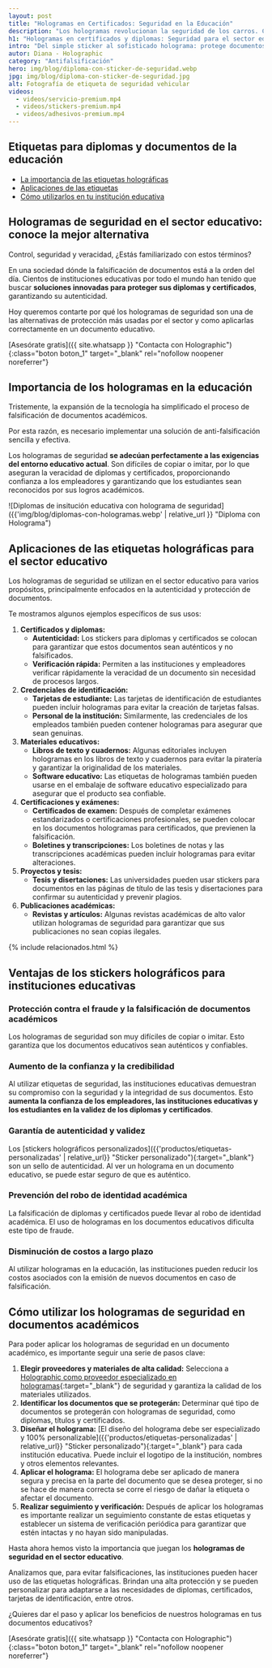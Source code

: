 ```yaml
---
layout: post
title: "Hologramas en Certificados: Seguridad en la Educación"
description: "Los hologramas revolucionan la seguridad de los carros. Conoce esta tecnología innovadora y cómo está cambiando la protección vehicular."
h1: "Hologramas en certificados y diplomas: Seguridad para el sector educativo"
intro: "Del simple sticker al sofisticado holograma: protege documentos importantes con estilo y eficacia."
autor: Diana - Holographic
category: "Antifalsificación"
hero: img/blog/diploma-con-sticker-de-seguridad.webp
jpg: img/blog/diploma-con-sticker-de-seguridad.jpg
alt: Fotografía de etiqueta de seguridad vehicular
videos:
  - videos/servicio-premium.mp4
  - videos/stickers-premium.mp4
  - videos/adhesivos-premium.mp4
---
```

## Etiquetas para diplomas y documentos de la educación

- [La importancia de las etiquetas holográficas](#importancia-de-los-hologramas-en-la-educación)
- [Aplicaciones de las etiquetas](#aplicaciones-de-las-etiquetas-holográficas-para-el-sector-educativo)
- [Cómo utilizarlos en tu institución educativa](#cómo-utilizar-los-hologramas-de-seguridad-en-documentos-académicos)

## Hologramas de seguridad en el sector educativo: conoce la mejor alternativa

Control, seguridad y veracidad, ¿Estás familiarizado con estos términos?

En una sociedad dónde la falsificación de documentos está a la orden del día. Cientos de instituciones educativas por todo el mundo han tenido que buscar **soluciones innovadas para proteger sus diplomas y certificados**, garantizando su autenticidad.

Hoy queremos contarte por qué los hologramas de seguridad son una de las alternativas de protección más usadas por el sector y como aplicarlas correctamente en un documento educativo.

[Asesórate gratis]({{ site.whatsapp }} "Contacta con Holographic"){:class="boton boton_1" target="_blank" rel="nofollow noopener noreferrer"}

## Importancia de los hologramas en la educación

Tristemente, la expansión de la tecnología ha simplificado el proceso de falsificación de documentos académicos.

Por esta razón, es necesario implementar una solución de anti-falsificación sencilla y efectiva.

Los hologramas de seguridad **se adecúan perfectamente a las exigencias del entorno educativo actual**. Son difíciles de copiar o imitar, por lo que aseguran la veracidad de diplomas y certificados, proporcionando confianza a los empleadores y garantizando que los estudiantes sean reconocidos por sus logros académicos.

![Diplomas de insitución educativa con holograma de seguridad]({{'img/blog/diplomas-con-hologramas.webp' | relative_url }} "Diploma con Holograma")

## Aplicaciones de las etiquetas holográficas para el sector educativo

Los hologramas de seguridad se utilizan en el sector educativo para varios propósitos, principalmente enfocados en la autenticidad y protección de documentos.

Te mostramos algunos ejemplos específicos de sus usos:

1. **Certificados y diplomas:**
    - **Autenticidad:** Los stickers para diplomas y certificados se colocan para garantizar que estos documentos sean auténticos y no falsificados.
    - **Verificación rápida:** Permiten a las instituciones y empleadores verificar rápidamente la veracidad de un documento sin necesidad de procesos largos.
2. **Credenciales de identificación:**
    - **Tarjetas de estudiante:** Las tarjetas de identificación de estudiantes pueden incluir hologramas para evitar la creación de tarjetas falsas.
    - **Personal de la institución:** Similarmente, las credenciales de los empleados también pueden contener hologramas para asegurar que sean genuinas.
3. **Materiales educativos:**
    - **Libros de texto y cuadernos:** Algunas editoriales incluyen hologramas en los libros de texto y cuadernos para evitar la piratería y garantizar la originalidad de los materiales.
    - **Software educativo:** Las etiquetas de hologramas también pueden usarse en el embalaje de software educativo especializado para asegurar que el producto sea confiable.
4. **Certificaciones y exámenes:**
    - **Certificados de examen:** Después de completar exámenes estandarizados o certificaciones profesionales, se pueden colocar en los documentos hologramas para certificados, que previenen la falsificación.
    - **Boletines y transcripciones:** Los boletines de notas y las transcripciones académicas pueden incluir hologramas para evitar alteraciones.
5. **Proyectos y tesis:**
    - **Tesis y disertaciones:** Las universidades pueden usar stickers para documentos en las páginas de título de las tesis y disertaciones para confirmar su autenticidad y prevenir plagios.
6. **Publicaciones académicas:**
    - **Revistas y artículos:** Algunas revistas académicas de alto valor utilizan hologramas de seguridad para garantizar que sus publicaciones no sean copias ilegales.

{% include relacionados.html %}

## Ventajas de los stickers holográficos para instituciones educativas

### Protección contra el fraude y la falsificación de documentos académicos

Los hologramas de seguridad son muy difíciles de copiar o imitar. Esto garantiza que los documentos educativos sean auténticos y confiables.

### Aumento de la confianza y la credibilidad

Al utilizar etiquetas de seguridad, las instituciones educativas demuestran su compromiso con la seguridad y la integridad de sus documentos. Esto **aumenta la confianza de los empleadores, las instituciones educativas y los estudiantes en la validez de los diplomas y certificados**.

### Garantía de autenticidad y validez

Los [stickers holográficos personalizados]({{'productos/etiquetas-personalizadas' | relative_url}} "Sticker personalizado"){:target="_blank"} son un sello de autenticidad. Al ver un holograma en un documento educativo, se puede estar seguro de que es auténtico.

### Prevención del robo de identidad académica

La falsificación de diplomas y certificados puede llevar al robo de identidad académica. El uso de hologramas en los documentos educativos dificulta este tipo de fraude.

### Disminución de costos a largo plazo

Al utilizar hologramas en la educación, las instituciones pueden reducir los costos asociados con la emisión de nuevos documentos en caso de falsificación.

## Cómo utilizar los hologramas de seguridad en documentos académicos

Para poder aplicar los hologramas de seguridad en un documento académico, es importante seguir una serie de pasos clave:

1. **Elegir proveedores y materiales de alta calidad:** Selecciona a [Holographic como proveedor especializado en hologramas](/){:target="_blank"} de seguridad y garantiza la calidad de los materiales utilizados.
2. **Identificar los documentos que se protegerán:** Determinar qué tipo de documentos se protegerán con hologramas de seguridad, como diplomas, títulos y certificados.
3. **Diseñar el holograma:** [El diseño del holograma debe ser especializado y 100% personalizable]({{'productos/etiquetas-personalizadas' | relative_url}} "Sticker personalizado"){:target="_blank"} para cada institución educativa. Puede incluir el logotipo de la institución, nombres y otros elementos relevantes.
4. **Aplicar el holograma:** El holograma debe ser aplicado de manera segura y precisa en la parte del documento que se desea proteger, si no se hace de manera correcta se corre el riesgo de dañar la etiqueta o afectar el documento.
5. **Realizar seguimiento y verificación:** Después de aplicar los hologramas es importante realizar un seguimiento constante de estas etiquetas y establecer un sistema de verificación periódica para garantizar que estén intactas y no hayan sido manipuladas.

Hasta ahora hemos visto la importancia que juegan los **hologramas de seguridad en el sector educativo**.

Analizamos que, para evitar falsificaciones, las instituciones pueden hacer uso de las etiquetas holográficas. Brindan una alta protección y se pueden personalizar para adaptarse a las necesidades de diplomas, certificados, tarjetas de identificación, entre otros.

¿Quieres dar el paso y aplicar los beneficios de nuestros hologramas en tus documentos educativos?

[Asesórate gratis]({{ site.whatsapp }} "Contacta con Holographic"){:class="boton boton_1" target="_blank" rel="nofollow noopener noreferrer"}